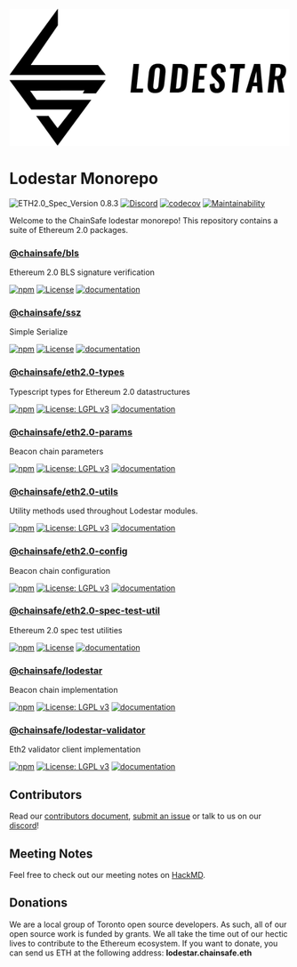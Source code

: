 ![lodestar logo](./assets/300ppi/FullMark-BLACK.png)

# Lodestar Monorepo
![ETH2.0_Spec_Version 0.8.3](https://img.shields.io/badge/ETH2.0_Spec_Version-0.8.3-2e86c1.svg)
[![Discord](https://img.shields.io/discord/593655374469660673.svg?label=Discord&logo=discord)](https://discord.gg/aMxzVcr)
[![codecov](https://codecov.io/gh/ChainSafe/lodestar/branch/master/graph/badge.svg)](https://codecov.io/gh/ChainSafe/lodestar)
[![Maintainability](https://api.codeclimate.com/v1/badges/678099476c401e1af503/maintainability)](https://codeclimate.com/github/ChainSafe/lodestar/maintainability)

Welcome to the ChainSafe lodestar monorepo!
This repository contains a suite of Ethereum 2.0 packages.

### [@chainsafe/bls](/packages/bls)
Ethereum 2.0 BLS signature verification

[![npm](https://img.shields.io/npm/v/@chainsafe/bls)](https://www.npmjs.com/package/@chainsafe/bls)
[![License](https://img.shields.io/badge/License-Apache%202.0-blue.svg)](https://opensource.org/licenses/Apache-2.0)
[![documentation](https://img.shields.io/badge/documentation-typedoc-blue)](https://chainsafe.github.io/lodestar/bls)

### [@chainsafe/ssz](/packages/ssz)
Simple Serialize

[![npm](https://img.shields.io/npm/v/@chainsafe/ssz)](https://www.npmjs.com/package/@chainsafe/ssz)
[![License](https://img.shields.io/badge/License-Apache%202.0-blue.svg)](https://opensource.org/licenses/Apache-2.0)
[![documentation](https://img.shields.io/badge/documentation-typedoc-blue)](https://chainsafe.github.io/lodestar/ssz)

### [@chainsafe/eth2.0-types](/packages/eth2.0-types)
Typescript types for Ethereum 2.0 datastructures

[![npm](https://img.shields.io/npm/v/@chainsafe/eth2.0-types)](https://www.npmjs.com/package/@chainsafe/eth2.0-types)
[![License: LGPL v3](https://img.shields.io/badge/License-LGPL%20v3-blue.svg)](https://www.gnu.org/licenses/lgpl-3.0)
[![documentation](https://img.shields.io/badge/documentation-typedoc-blue)](https://chainsafe.github.io/lodestar/eth2.0-types)

### [@chainsafe/eth2.0-params](/packages/eth2.0-params)
Beacon chain parameters

[![npm](https://img.shields.io/npm/v/@chainsafe/eth2.0-params)](https://www.npmjs.com/package/@chainsafe/eth2.0-params)
[![License: LGPL v3](https://img.shields.io/badge/License-LGPL%20v3-blue.svg)](https://www.gnu.org/licenses/lgpl-3.0)
[![documentation](https://img.shields.io/badge/documentation-typedoc-blue)](https://chainsafe.github.io/lodestar/eth2.0-params)

### [@chainsafe/eth2.0-utils](/packages/eth2.0-utils)
Utility methods used throughout Lodestar modules.

[![npm](https://img.shields.io/npm/v/@chainsafe/eth2.0-utils)](https://www.npmjs.com/package/@chainsafe/eth2.0-utils)
[![License: LGPL v3](https://img.shields.io/badge/License-LGPL%20v3-blue.svg)](https://www.gnu.org/licenses/lgpl-3.0)
[![documentation](https://img.shields.io/badge/documentation-typedoc-blue)](https://chainsafe.github.io/lodestar/eth2.0-utils)

### [@chainsafe/eth2.0-config](/packages/eth2.0-config)
Beacon chain configuration

[![npm](https://img.shields.io/npm/v/@chainsafe/eth2.0-config)](https://www.npmjs.com/package/@chainsafe/eth2.0-config)
[![License: LGPL v3](https://img.shields.io/badge/License-LGPL%20v3-blue.svg)](https://www.gnu.org/licenses/lgpl-3.0)
[![documentation](https://img.shields.io/badge/documentation-typedoc-blue)](https://chainsafe.github.io/lodestar/eth2.0-config)

### [@chainsafe/eth2.0-spec-test-util](/packages/eth2.0-spec-test-util)
Ethereum 2.0 spec test utilities

[![npm](https://img.shields.io/npm/v/@chainsafe/eth2.0-spec-test-util)](https://www.npmjs.com/package/@chainsafe/eth2.0-spec-test-util)
[![License](https://img.shields.io/badge/License-Apache%202.0-blue.svg)](https://opensource.org/licenses/Apache-2.0)
[![documentation](https://img.shields.io/badge/documentation-typedoc-blue)](https://chainsafe.github.io/lodestar/eth2.0-spec-test-util)

### [@chainsafe/lodestar](/packages/lodestar)
Beacon chain implementation

[![npm](https://img.shields.io/npm/v/@chainsafe/lodestar)](https://www.npmjs.com/package/@chainsafe/lodestar)
[![License: LGPL v3](https://img.shields.io/badge/License-LGPL%20v3-blue.svg)](https://www.gnu.org/licenses/lgpl-3.0)
[![documentation](https://img.shields.io/badge/documentation-typedoc-blue)](https://chainsafe.github.io/lodestar/lodestar)

### [@chainsafe/lodestar-validator](/packages/lodestar-validator)
Eth2 validator client implementation

[![npm](https://img.shields.io/npm/v/@chainsafe/lodestar-validator)](https://www.npmjs.com/package/@chainsafe/lodestar-validator)
[![License: LGPL v3](https://img.shields.io/badge/License-LGPL%20v3-blue.svg)](https://www.gnu.org/licenses/lgpl-3.0)
[![documentation](https://img.shields.io/badge/documentation-typedoc-blue)](https://chainsafe.github.io/lodestar/lodestar)

## Contributors
Read our [contributors document](/CONTRIBUTING.md), [submit an issue](https://github.com/ChainSafe/lodestar/issues/new/choose) or talk to us on our [discord](https://discord.gg/yjyvFRP)!

## Meeting Notes
Feel free to check out our meeting notes on [HackMD](https://hackmd.io/@yBpKEsxORheI8AJoIiZj1Q/Hk_b8XfcV/https%3A%2F%2Fhackmd.io%2Fc%2FHk_b8XfcV%2Fedit%3Fedit?type=book).

## Donations
We are a local group of Toronto open source developers. As such, all of our open source work is funded by grants. We all take the time out of our hectic lives to contribute to the Ethereum ecosystem.
If you want to donate, you can send us ETH at the following address: **lodestar.chainsafe.eth**

